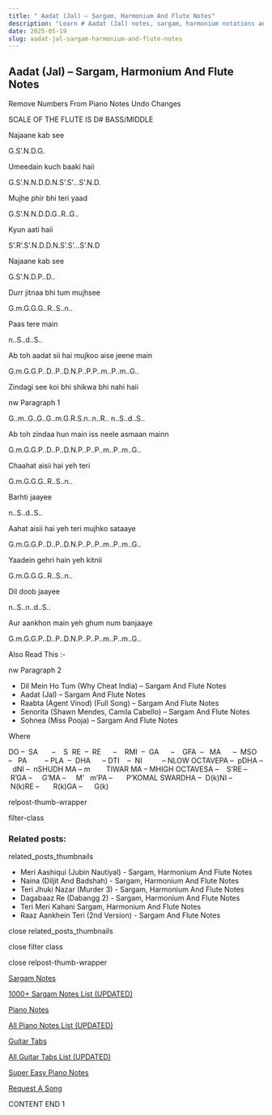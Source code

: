 ```yaml
---
title: " Aadat (Jal) – Sargam, Harmonium And Flute Notes"
description: "Learn # Aadat (Jal) notes, sargam, harmonium notations and flute notes. Easy step-by-step tutorial for beginners."
date: 2025-05-19
slug: aadat-jal-sargam-harmonium-and-flute-notes
---
```


## Aadat (Jal) – Sargam, Harmonium And Flute Notes

Remove Numbers From Piano Notes
Undo Changes

SCALE OF THE FLUTE IS D# BASS/MIDDLE

Najaane kab see

G.S’.N.D.G.

Umeedain kuch baaki haii

G.S’.N.N.D.D.N.S’.S’…S’.N.D.

Mujhe phir bhi teri yaad

G.S’.N.N.D.D.G..R..G..

Kyun aati haii

S’.R’.S’.N.D.D.N.S’.S’…S’.N.D

Najaane kab see

G.S’.N.D.P..D..

Durr jitnaa bhi tum mujhsee

G.m.G.G.G..R..S..n..

Paas tere main

n..S..d..S..

Ab toh aadat sii hai mujkoo aise jeene main

G.m.G.G.P..D..P..D.N.P..P.P..m..P..m..G..

Zindagi see koi bhi shikwa bhi nahi haii

nw Paragraph 1

G..m..G..G..G..m.G.R.S.n..n..R.. n..S..d..S..

Ab toh zindaa hun main iss neele asmaan mainn

G.m.G.G.P..D..P..D.N.P..P..P..m..P..m..G..

Chaahat aisii hai yeh teri

G.m.G.G.G..R..S..n..

Barhti jaayee

n..S..d..S..

Aahat aisii hai yeh teri mujhko sataaye

G.m.G.G.P..D..P..D.N.P..P..P..m..P..m..G..

Yaadein gehri hain yeh kitnii

G.m.G.G.G..R..S..n..

Dil doob jaayee

n..S..n..d..S..

Aur aankhon main yeh ghum num banjaaye

G.m.G.G.P..D..P..D.N.P..P..P..m..P..m..G..

Also Read This :-

nw Paragraph 2

- Dil Mein Ho Tum (Why Cheat India) – Sargam And Flute Notes
- Aadat (Jal) – Sargam And Flute Notes
- Raabta (Agent Vinod) (Full Song) – Sargam And Flute Notes
- Senorita (Shawn Mendes, Camila Cabello) – Sargam And Flute Notes
- Sohnea (Miss Pooja) – Sargam And Flute Notes

Where

DO –  SA       –    S  RE  –  RE      –    RMI  –  GA      –    GFA  –   MA      –  MSO  –   PA         – PLA  –  DHA      – DTI    –  NI          – NLOW OCTAVEPA –  pDHA –  dNI –  nSHUDH MA – m        TIWAR MA – MHIGH OCTAVESA –    S’RE –     R’GA –     G’MA –     M’   m’PA –       P’KOMAL SWARDHA –  D(k)NI –       N(k)RE –       R(k)GA –      G(k)

relpost-thumb-wrapper

filter-class

### Related posts:

related_posts_thumbnails

- Meri Aashiqui (Jubin Nautiyal) - Sargam, Harmonium And Flute Notes
- Naina (Diljit And Badshah) - Sargam, Harmonium And Flute Notes
- Teri Jhuki Nazar (Murder 3) - Sargam, Harmonium And Flute Notes
- Dagabaaz Re (Dabangg 2) - Sargam, Harmonium And Flute Notes
- Teri Meri Kahani Sargam, Harmonium And Flute Notes
- Raaz Aankhein Teri (2nd Version) - Sargam And Flute Notes

close related_posts_thumbnails

close filter class

close relpost-thumb-wrapper

[Sargam Notes](/sargam-notes.html)

[1000+ Sargam Notes List (UPDATED)](/all-songs-list-sargam-notes.html)

[Piano Notes](/piano-notes.html)

[All Piano Notes List (UPDATED)](/all-songs-list-piano-notes.html)

[Guitar Tabs](/guitar-tabs.html)

[All Guitar Tabs List (UPDATED)](/all-songs-list-guitar-tabs.html)

[Super Easy Piano Notes](https://studywall.in/)

[Request A Song](/request-a-song.html)

CONTENT END 1
